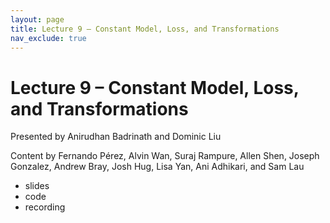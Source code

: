 ```yaml
---
layout: page
title: Lecture 9 – Constant Model, Loss, and Transformations
nav_exclude: true
---
```


# Lecture 9 – Constant Model, Loss, and Transformations

Presented by Anirudhan Badrinath and Dominic Liu

Content by Fernando Pérez, Alvin Wan, Suraj Rampure, Allen Shen, Joseph Gonzalez, Andrew Bray, Josh Hug, Lisa Yan, Ani Adhikari, and Sam Lau

- slides
- code
- recording

<!--
**The Quick Checks for this lecture are not yet ready to be released; please check back later.** A reminder – the right column of the table below contains _Quick Checks_. These are **not** required but suggested to help you check your understanding.

<table>
<colgroup>
<col style="width: 25%" />
<col style="width: 25%" />
<col style="width: 25%" />
</colgroup>
<thead>
<tr class="header">
<th></th>
<th>Video</th>
<th>Quick Check</th>
</tr>
</thead>
<tbody>
<tr>
<tr>
<td><strong>9.1</strong> <br>Introduction</td>
<td><iframe width="300" height="300" height src="https://youtube.com/embed/ICupEbT0VHM" frameborder="0" allow="accelerometer; autoplay; encrypted-media; gyroscope; picture-in-picture" allowfullscreen></iframe></td>
<td></td>
</tr>
<tr>
<td><strong>9.2</strong> <br>Motivation</td>
<td><iframe width="300" height="300" height src="https://youtube.com/embed/ryrha1Qz1UY" frameborder="0" allow="accelerometer; autoplay; encrypted-media; gyroscope; picture-in-picture" allowfullscreen></iframe></td>
<td><a href="" target="\_blank">9.2</a></td>
</tr>
<tr>
<td><strong>9.3</strong> <br>Types of Relationships</td>
<td><iframe width="300" height="500" height src="https://youtube.com/embed/vGgKqxUPX7A" frameborder="0" allow="accelerometer; autoplay; encrypted-media; gyroscope; picture-in-picture" allowfullscreen></iframe></td>
<td><a href="" target="\_blank">9.3</a></td>
</tr>
<tr>
<td><strong>9.4</strong> <br>Join Tables</td>
<td><iframe width="300" height="500" height src="https://youtube.com/embed/FAYKJT1TFUA" frameborder="0" allow="accelerometer; autoplay; encrypted-media; gyroscope; picture-in-picture" allowfullscreen></iframe></td>
<td><a href="" target="\_blank">9.4</a></td>
</tr>
<tr>
<td><strong>9.5</strong> <br>Handling Null</td>
<td><iframe width="300" height="300" height src="https://youtube.com/embed/LEMkOxv599U" frameborder="0" allow="accelerometer; autoplay; encrypted-media; gyroscope; picture-in-picture" allowfullscreen></iframe></td>
<td><a href="" target="\_blank">9.5</a></td>
</tr>
<tr>
<td><strong>9.6</strong> <br>Subsampling</td>
<td><iframe width="300" height="300" height src="https://youtube.com/embed/iq-n9cUBxeY" frameborder="0" allow="accelerometer; autoplay; encrypted-media; gyroscope; picture-in-picture" allowfullscreen></iframe></td>
<td><a href="" target="\_blank">9.6</a></td>
</tr>
<tr>
<td><strong>9.7</strong> <br>Practice</td>
<td><iframe width="300" height="300" height src="https://youtube.com/embed/6vkZUwkoAwM" frameborder="0" allow="accelerometer; autoplay; encrypted-media; gyroscope; picture-in-picture" allowfullscreen></iframe></td>
<td><a href="" target="\_blank">9.7</a></td>
</tr>
<tr>
<td><strong>9.8</strong> <br>Conclusion</td>
<td><iframe width="300" height="300" height src="https://youtube.com/embed/8Q9cIg4s8v8" frameborder="0" allow="accelerometer; autoplay; encrypted-media; gyroscope; picture-in-picture" allowfullscreen></iframe></td>
<td><a href="" target="\_blank">9.8</a></td>
</tr>
-->
